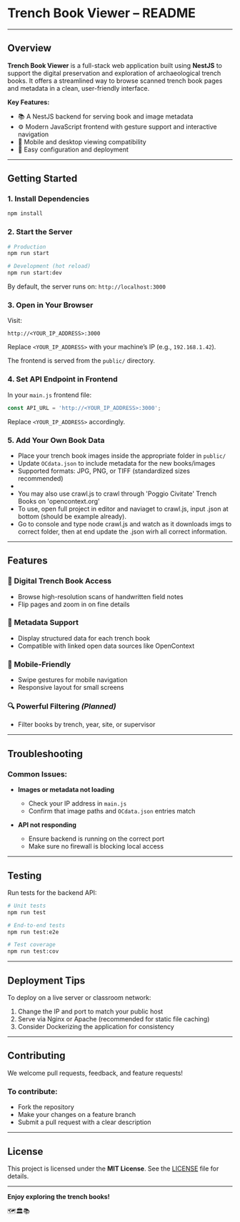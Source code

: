 # Trench Book Viewer – README

---

## Overview

**Trench Book Viewer** is a full-stack web application built using **NestJS** to support the digital preservation and exploration of archaeological trench books. It offers a streamlined way to browse scanned trench book pages and metadata in a clean, user-friendly interface.

**Key Features:**

* 📚 A NestJS backend for serving book and image metadata
* ⚙️ Modern JavaScript frontend with gesture support and interactive navigation
* 📱 Mobile and desktop viewing compatibility
* 🚀 Easy configuration and deployment

---

## Getting Started

### 1. Install Dependencies

```bash
npm install
```

### 2. Start the Server

```bash
# Production
npm run start

# Development (hot reload)
npm run start:dev
```

By default, the server runs on: `http://localhost:3000`

### 3. Open in Your Browser

Visit:

```text
http://<YOUR_IP_ADDRESS>:3000
```

Replace `<YOUR_IP_ADDRESS>` with your machine’s IP (e.g., `192.168.1.42`).

The frontend is served from the `public/` directory.

### 4. Set API Endpoint in Frontend

In your `main.js` frontend file:

```js
const API_URL = 'http://<YOUR_IP_ADDRESS>:3000';
```

Replace `<YOUR_IP_ADDRESS>` accordingly.

### 5. Add Your Own Book Data

* Place your trench book images inside the appropriate folder in `public/`
* Update `OCdata.json` to include metadata for the new books/images
* Supported formats: JPG, PNG, or TIFF (standardized sizes recommended)
* 
* You may also use crawl.js to crawl through 'Poggio Civitate' Trench Books on 'opencontext.org'
* To use, open full project in editor and naviaget to crawl.js, input <url>.json at bottom (should be example already). 
* Go to console and type node crawl.js and watch as it downloads imgs to correct folder, then at end update the .json wirh all correct information.

---

## Features

### 📖 Digital Trench Book Access

* Browse high-resolution scans of handwritten field notes
* Flip pages and zoom in on fine details

### 🧠 Metadata Support

* Display structured data for each trench book
* Compatible with linked open data sources like OpenContext

### 📱 Mobile-Friendly

* Swipe gestures for mobile navigation
* Responsive layout for small screens

### 🔍 Powerful Filtering *(Planned)*

* Filter books by trench, year, site, or supervisor

---

## Troubleshooting

### Common Issues:

* **Images or metadata not loading**

  * Check your IP address in `main.js`
  * Confirm that image paths and `OCdata.json` entries match

* **API not responding**

  * Ensure backend is running on the correct port
  * Make sure no firewall is blocking local access

---

## Testing

Run tests for the backend API:

```bash
# Unit tests
npm run test

# End-to-end tests
npm run test:e2e

# Test coverage
npm run test:cov
```

---

## Deployment Tips

To deploy on a live server or classroom network:

1. Change the IP and port to match your public host
2. Serve via Nginx or Apache (recommended for static file caching)
3. Consider Dockerizing the application for consistency

---

## Contributing

We welcome pull requests, feedback, and feature requests!

### To contribute:

* Fork the repository
* Make your changes on a feature branch
* Submit a pull request with a clear description

---

## License

This project is licensed under the **MIT License**. See the [LICENSE](./LICENSE) file for details.

---

**Enjoy exploring the trench books!**

🗺️🏛️📚
